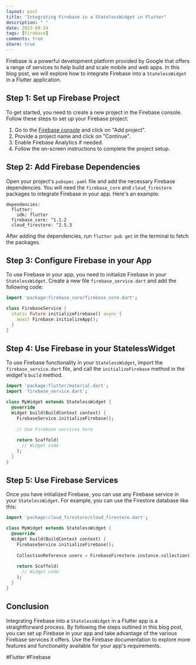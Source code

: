 ```yaml
---
layout: post
title: "Integrating Firebase in a StatelessWidget in Flutter"
description: " "
date: 2023-09-24
tags: [Firebase]
comments: true
share: true
---
```


Firebase is a powerful development platform provided by Google that offers a range of services to help build and scale mobile and web apps. In this blog post, we will explore how to integrate Firebase into a `StatelessWidget` in a Flutter application.

## Step 1: Set up Firebase Project

To get started, you need to create a new project in the Firebase console. Follow these steps to set up your Firebase project:
1. Go to the [Firebase console](https://console.firebase.google.com/) and click on "Add project".
2. Provide a project name and click on "Continue".
3. Enable Firebase Analytics if needed.
4. Follow the on-screen instructions to complete the project setup.

## Step 2: Add Firebase Dependencies

Open your project's `pubspec.yaml` file and add the necessary Firebase dependencies. You will need the `firebase_core` and `cloud_firestore` packages to integrate Firebase in your app. Here's an example:

```
dependencies:
  flutter:
    sdk: flutter
  firebase_core: ^1.1.2
  cloud_firestore: ^2.5.3
```
After adding the dependencies, run `flutter pub get` in the terminal to fetch the packages.

## Step 3: Configure Firebase in your App

To use Firebase in your app, you need to initialize Firebase in your `StatelessWidget`. Create a new file `firebase_service.dart` and add the following code:
```dart
import 'package:firebase_core/firebase_core.dart';

class FirebaseService {
  static Future initializeFirebase() async {
    await Firebase.initializeApp();
  }
}
```

## Step 4: Use Firebase in your StatelessWidget

To use Firebase functionality in your `StatelessWidget`, import the `firebase_service.dart` file, and call the `initializeFirebase` method in the widget's `build` method.

```dart
import 'package:flutter/material.dart';
import 'firebase_service.dart';

class MyWidget extends StatelessWidget {
  @override
  Widget build(BuildContext context) {
    FirebaseService.initializeFirebase();
    
    // Use Firebase services here
    
    return Scaffold(
      // Widget code
    );
  }
}
```

## Step 5: Use Firebase Services

Once you have initialized Firebase, you can use any Firebase service in your `StatelessWidget`. For example, you can use the Firestore database like this:

```dart
import 'package:cloud_firestore/cloud_firestore.dart';

class MyWidget extends StatelessWidget {
  @override
  Widget build(BuildContext context) {
    FirebaseService.initializeFirebase();
    
    CollectionReference users = FirebaseFirestore.instance.collection('users');
    
    return Scaffold(
      // Widget code
    );
  }
}
```

## Conclusion

Integrating Firebase into a `StatelessWidget` in a Flutter app is a straightforward process. By following the steps outlined in this blog post, you can set up Firebase in your app and take advantage of the various Firebase services it offers. Use the Firebase documentation to explore more features and functionality available for your app's requirements.

#Flutter #Firebase